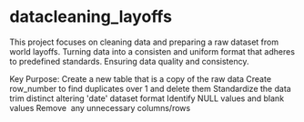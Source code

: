 # datacleaning_layoffs
This project focuses on cleaning data and preparing a raw dataset from world layoffs. Turning data into a consisten and uniform format that adheres to predefined standards. Ensuring data quality and consistency.

Key Purpose:
Create a new table that is a copy of the raw data
Create row_number to find duplicates over 1 and delete them
Standardize the data
trim
distinct
altering 'date' dataset format
Identify NULL values and blank values
Remove  any unnecessary columns/rows
